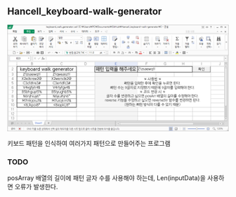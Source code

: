 ## Hancell_keyboard-walk-generator

<img src="image.png" />

키보드 패턴을 인식하여 여러가지 패턴으로 만들어주는 프로그램

### TODO
posArray 배열의 길이에 패턴 글자 수를 사용해야 하는데, Len(inputData)을 사용하면 오류가 발생한다.
